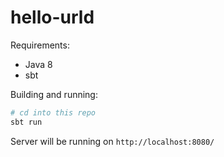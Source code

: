 # hello-urld

Requirements:
- Java 8
- sbt

Building and running:

```sh
# cd into this repo
sbt run
```

Server will be running on `http://localhost:8080/`